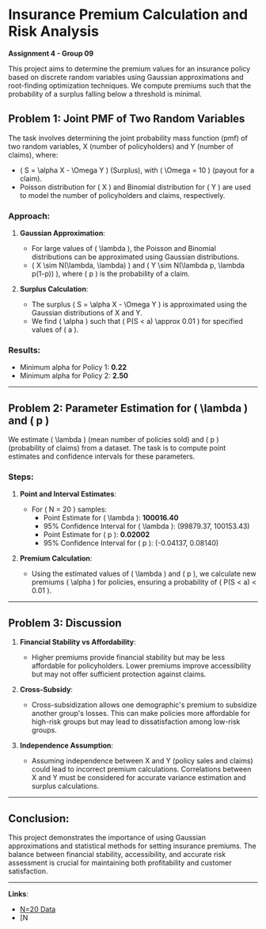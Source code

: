 # Insurance Premium Calculation and Risk Analysis

**Assignment 4 - Group 09**

This project aims to determine the premium values for an insurance policy based on discrete random variables using Gaussian approximations and root-finding optimization techniques. We compute premiums such that the probability of a surplus falling below a threshold is minimal.

## Problem 1: Joint PMF of Two Random Variables
The task involves determining the joint probability mass function (pmf) of two random variables, X (number of policyholders) and Y (number of claims), where:
- \( S = \alpha X - \Omega Y \) (Surplus), with \( \Omega = 10 \) (payout for a claim).
- Poisson distribution for \( X \) and Binomial distribution for \( Y \) are used to model the number of policyholders and claims, respectively.

### Approach:
1. **Gaussian Approximation**:
   - For large values of \( \lambda \), the Poisson and Binomial distributions can be approximated using Gaussian distributions.
   - \( X \sim N(\lambda, \lambda) \) and \( Y \sim N(\lambda p, \lambda p(1-p)) \), where \( p \) is the probability of a claim.

2. **Surplus Calculation**:
   - The surplus \( S = \alpha X - \Omega Y \) is approximated using the Gaussian distributions of X and Y.
   - We find \( \alpha \) such that \( P(S < a) \approx 0.01 \) for specified values of \( a \).

### Results:
- Minimum alpha for Policy 1: **0.22**
- Minimum alpha for Policy 2: **2.50**

---

## Problem 2: Parameter Estimation for \( \lambda \) and \( p \)
We estimate \( \lambda \) (mean number of policies sold) and \( p \) (probability of claims) from a dataset. The task is to compute point estimates and confidence intervals for these parameters.

### Steps:
1. **Point and Interval Estimates**:
   - For \( N = 20 \) samples: 
     - Point Estimate for \( \lambda \): **100016.40**
     - 95% Confidence Interval for \( \lambda \): (99879.37, 100153.43)
     - Point Estimate for \( p \): **0.02002**
     - 95% Confidence Interval for \( p \): (-0.04137, 0.08140)

2. **Premium Calculation**:
   - Using the estimated values of \( \lambda \) and \( p \), we calculate new premiums \( \alpha \) for policies, ensuring a probability of \( P(S < a) < 0.01 \).

---

## Problem 3: Discussion
1. **Financial Stability vs Affordability**:
   - Higher premiums provide financial stability but may be less affordable for policyholders. Lower premiums improve accessibility but may not offer sufficient protection against claims.

2. **Cross-Subsidy**:
   - Cross-subsidization allows one demographic's premium to subsidize another group's losses. This can make policies more affordable for high-risk groups but may lead to dissatisfaction among low-risk groups.

3. **Independence Assumption**:
   - Assuming independence between X and Y (policy sales and claims) could lead to incorrect premium calculations. Correlations between X and Y must be considered for accurate variance estimation and surplus calculations.

---

## Conclusion:
This project demonstrates the importance of using Gaussian approximations and statistical methods for setting insurance premiums. The balance between financial stability, accessibility, and accurate risk assessment is crucial for maintaining both profitability and customer satisfaction.

---

**Links**:
- [N=20 Data](https://drive.google.com/file/d/1D7y-ggz3mYPM-Cza7lchB4TmK_blsPol/view?usp=drive_link)
- [N
